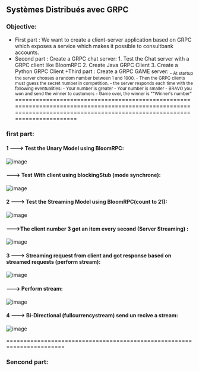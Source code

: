 ## Systèmes Distribués avec GRPC 

### Objective:

+ First part : We want to create a client-server application based  on GRPC which exposes a service which makes it possible to consultbank accounts.
+ Second part : Create a GRPC chat server:
                     1. Test the Chat server with a GRPC client like BloomRPC
                     2. Create Java GRPC Client
                     3. Create a Python GRPC Client
+Third part : Create a GRPC GAME server:
                  <sub>  - At startup the server chooses a random number between 1 and 1000.
                   - Then the GRPC clients must guess the secret number in competition.
                   - the server responds each time with the following eventualities:
                      - Your number is greater
                      - Your number is smaller
                      - BRAVO you won and send the winner to customers
                      - Game over, the winner is ""Winner's number"  </sub>
===========================================================================================================================================================================
### first part:                      
#### 1 ---> Test the Unary Model using BloomRPC:
![image](https://user-images.githubusercontent.com/78732216/235297645-5e95d16c-8f13-43c2-9063-a739000906b3.png)

#### ---> Test With client using blockingStub (mode synchrone):
![image](https://user-images.githubusercontent.com/78732216/235299617-ccd1184d-b291-4042-81f1-6abed8b9087d.png)

#### 2 ---> Test the Streaming Model using BloomRPC(count to 21):
![image](https://user-images.githubusercontent.com/78732216/235353370-1bbcb206-47c2-4fd8-b4ab-978808d15a73.png)

####   --->The client number 3 got an item every second (Server Streaming) :
![image](https://user-images.githubusercontent.com/78732216/235355666-c91e2164-a2b6-4667-ab7c-017fe70fe1da.png)

#### 3 ---> Streaming request from client and got response based on streamed requests (perform stream):
![image](https://user-images.githubusercontent.com/78732216/235357065-fe96331b-bfcb-406d-8a1d-a8481b16f540.png)

#### ---> Perform stream:
![image](https://user-images.githubusercontent.com/78732216/235367893-389ae7a0-b084-47c7-8f62-c4ac7606c9ec.png)
#### 4 ---> Bi-Directional (fullcurrencystream) send un recive a stream:
![image](https://user-images.githubusercontent.com/78732216/235368361-b16494db-108b-4a80-9cc9-7e80a983bbe8.png)

=======================================================================
### Sencond part: 




